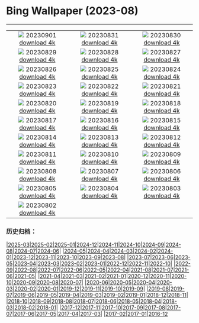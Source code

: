 # Bing Wallpaper (2023-08)
**************
| | | |
| :----: | :----: | :----: |
| ![](https://www.bing.com/th?id=OHR.Fawn_JA-JP8985470231_1920x1080.jpg) 20230901 [download 4k](https://www.bing.com/th?id=OHR.Fawn_JA-JP8985470231_UHD.jpg) | ![](https://www.bing.com/th?id=OHR.IronwoodCactus_JA-JP8293481561_1920x1080.jpg) 20230831 [download 4k](https://www.bing.com/th?id=OHR.IronwoodCactus_JA-JP8293481561_UHD.jpg) | ![](https://www.bing.com/th?id=OHR.NingalooShark_JA-JP8020672335_1920x1080.jpg) 20230830 [download 4k](https://www.bing.com/th?id=OHR.NingalooShark_JA-JP8020672335_UHD.jpg) |
| ![](https://www.bing.com/th?id=OHR.MarathonMedoc_JA-JP0395843835_1920x1080.jpg) 20230829 [download 4k](https://www.bing.com/th?id=OHR.MarathonMedoc_JA-JP0395843835_UHD.jpg) | ![](https://www.bing.com/th?id=OHR.DubrovnikHarbor_JA-JP7478363701_1920x1080.jpg) 20230828 [download 4k](https://www.bing.com/th?id=OHR.DubrovnikHarbor_JA-JP7478363701_UHD.jpg) | ![](https://www.bing.com/th?id=OHR.JejuIsland_JA-JP7046094436_1920x1080.jpg) 20230827 [download 4k](https://www.bing.com/th?id=OHR.JejuIsland_JA-JP7046094436_UHD.jpg) |
| ![](https://www.bing.com/th?id=OHR.Fireworks2023_JA-JP6750105945_1920x1080.jpg) 20230826 [download 4k](https://www.bing.com/th?id=OHR.Fireworks2023_JA-JP6750105945_UHD.jpg) | ![](https://www.bing.com/th?id=OHR.YellowstoneFalls_JA-JP6487978368_1920x1080.jpg) 20230825 [download 4k](https://www.bing.com/th?id=OHR.YellowstoneFalls_JA-JP6487978368_UHD.jpg) | ![](https://www.bing.com/th?id=OHR.SharkFinCove_JA-JP4634646966_1920x1080.jpg) 20230824 [download 4k](https://www.bing.com/th?id=OHR.SharkFinCove_JA-JP4634646966_UHD.jpg) |
| ![](https://www.bing.com/th?id=OHR.SkogafossWaterfall_JA-JP3872290062_1920x1080.jpg) 20230823 [download 4k](https://www.bing.com/th?id=OHR.SkogafossWaterfall_JA-JP3872290062_UHD.jpg) | ![](https://www.bing.com/th?id=OHR.TunisiaAmphitheatre_JA-JP3594728371_1920x1080.jpg) 20230822 [download 4k](https://www.bing.com/th?id=OHR.TunisiaAmphitheatre_JA-JP3594728371_UHD.jpg) | ![](https://www.bing.com/th?id=OHR.EmeraldLakeYukon_JA-JP3388151344_1920x1080.jpg) 20230821 [download 4k](https://www.bing.com/th?id=OHR.EmeraldLakeYukon_JA-JP3388151344_UHD.jpg) |
| ![](https://www.bing.com/th?id=OHR.StartPointLight_JA-JP3029099538_1920x1080.jpg) 20230820 [download 4k](https://www.bing.com/th?id=OHR.StartPointLight_JA-JP3029099538_UHD.jpg) | ![](https://www.bing.com/th?id=OHR.CameraSquirrel_JA-JP2800387213_1920x1080.jpg) 20230819 [download 4k](https://www.bing.com/th?id=OHR.CameraSquirrel_JA-JP2800387213_UHD.jpg) | ![](https://www.bing.com/th?id=OHR.AvatarMountain_JA-JP2526230045_1920x1080.jpg) 20230818 [download 4k](https://www.bing.com/th?id=OHR.AvatarMountain_JA-JP2526230045_UHD.jpg) |
| ![](https://www.bing.com/th?id=OHR.GrasslandsNationalParkSaskachewan_JA-JP3274643778_1920x1080.jpg) 20230817 [download 4k](https://www.bing.com/th?id=OHR.GrasslandsNationalParkSaskachewan_JA-JP3274643778_UHD.jpg) | ![](https://www.bing.com/th?id=OHR.GozanOkuribi2023_JA-JP6571429669_1920x1080.jpg) 20230816 [download 4k](https://www.bing.com/th?id=OHR.GozanOkuribi2023_JA-JP6571429669_UHD.jpg) | ![](https://www.bing.com/th?id=OHR.TaorminaSquare_JA-JP1602272680_1920x1080.jpg) 20230815 [download 4k](https://www.bing.com/th?id=OHR.TaorminaSquare_JA-JP1602272680_UHD.jpg) |
| ![](https://www.bing.com/th?id=OHR.KeyWestBridge_JA-JP1406003340_1920x1080.jpg) 20230814 [download 4k](https://www.bing.com/th?id=OHR.KeyWestBridge_JA-JP1406003340_UHD.jpg) | ![](https://www.bing.com/th?id=OHR.PerseidsOregon_JA-JP1202556459_1920x1080.jpg) 20230813 [download 4k](https://www.bing.com/th?id=OHR.PerseidsOregon_JA-JP1202556459_UHD.jpg) | ![](https://www.bing.com/th?id=OHR.ThreeElephants_JA-JP2478000668_1920x1080.jpg) 20230812 [download 4k](https://www.bing.com/th?id=OHR.ThreeElephants_JA-JP2478000668_UHD.jpg) |
| ![](https://www.bing.com/th?id=OHR.MountainDay2023_JA-JP1098960867_1920x1080.jpg) 20230811 [download 4k](https://www.bing.com/th?id=OHR.MountainDay2023_JA-JP1098960867_UHD.jpg) | ![](https://www.bing.com/th?id=OHR.WorldLionDay_JA-JP2089324096_1920x1080.jpg) 20230810 [download 4k](https://www.bing.com/th?id=OHR.WorldLionDay_JA-JP2089324096_UHD.jpg) | ![](https://www.bing.com/th?id=OHR.BathurstArt_JA-JP1737755187_1920x1080.jpg) 20230809 [download 4k](https://www.bing.com/th?id=OHR.BathurstArt_JA-JP1737755187_UHD.jpg) |
| ![](https://www.bing.com/th?id=OHR.InfinityTaipei_JA-JP1456482125_1920x1080.jpg) 20230808 [download 4k](https://www.bing.com/th?id=OHR.InfinityTaipei_JA-JP1456482125_UHD.jpg) | ![](https://www.bing.com/th?id=OHR.BodieNC_JA-JP1160561099_1920x1080.jpg) 20230807 [download 4k](https://www.bing.com/th?id=OHR.BodieNC_JA-JP1160561099_UHD.jpg) | ![](https://www.bing.com/th?id=OHR.HiroshimaPeace2023_JA-JP0775364620_1920x1080.jpg) 20230806 [download 4k](https://www.bing.com/th?id=OHR.HiroshimaPeace2023_JA-JP0775364620_UHD.jpg) |
| ![](https://www.bing.com/th?id=OHR.AtlanticPuffin_JA-JP0342843453_1920x1080.jpg) 20230805 [download 4k](https://www.bing.com/th?id=OHR.AtlanticPuffin_JA-JP0342843453_UHD.jpg) | ![](https://www.bing.com/th?id=OHR.NaganoPond_JA-JP0131888809_1920x1080.jpg) 20230804 [download 4k](https://www.bing.com/th?id=OHR.NaganoPond_JA-JP0131888809_UHD.jpg) | ![](https://www.bing.com/th?id=OHR.ZelenciSprings_JA-JP9838460197_1920x1080.jpg) 20230803 [download 4k](https://www.bing.com/th?id=OHR.ZelenciSprings_JA-JP9838460197_UHD.jpg) |
| ![](https://www.bing.com/th?id=OHR.CapitolButte_JA-JP9625919986_1920x1080.jpg) 20230802 [download 4k](https://www.bing.com/th?id=OHR.CapitolButte_JA-JP9625919986_UHD.jpg) |  |  |

### 历史归档：

|[2025-03](bing/2025-03/2025-03.md)|[2025-02](bing/2025-02/2025-02.md)|[2025-01](bing/2025-01/2025-01.md)|[2024-12](bing/2024-12/2024-12.md)|[2024-11](bing/2024-11/2024-11.md)|[2024-10](bing/2024-10/2024-10.md)|[2024-09](bing/2024-09/2024-09.md)|[2024-08](bing/2024-08/2024-08.md)|[2024-07](bing/2024-07/2024-07.md)|[2024-06](bing/2024-06/2024-06.md)|
|[2024-05](bing/2024-05/2024-05.md)|[2024-04](bing/2024-04/2024-04.md)|[2024-03](bing/2024-03/2024-03.md)|[2024-02](bing/2024-02/2024-02.md)|[2024-01](bing/2024-01/2024-01.md)|[2023-12](bing/2023-12/2023-12.md)|[2023-11](bing/2023-11/2023-11.md)|[2023-10](bing/2023-10/2023-10.md)|[2023-09](bing/2023-09/2023-09.md)|[2023-08](bing/2023-08/2023-08.md)|
|[2023-07](bing/2023-07/2023-07.md)|[2023-06](bing/2023-06/2023-06.md)|[2023-05](bing/2023-05/2023-05.md)|[2023-04](bing/2023-04/2023-04.md)|[2023-03](bing/2023-03/2023-03.md)|[2023-02](bing/2023-02/2023-02.md)|[2023-01](bing/2023-01/2023-01.md)|[2022-12](bing/2022-12/2022-12.md)|[2022-11](bing/2022-11/2022-11.md)|[2022-10](bing/2022-10/2022-10.md)|
|[2022-09](bing/2022-09/2022-09.md)|[2022-08](bing/2022-08/2022-08.md)|[2022-07](bing/2022-07/2022-07.md)|[2022-06](bing/2022-06/2022-06.md)|[2022-05](bing/2022-05/2022-05.md)|[2022-04](bing/2022-04/2022-04.md)|[2021-08](bing/2021-08/2021-08.md)|[2021-07](bing/2021-07/2021-07.md)|[2021-06](bing/2021-06/2021-06.md)|[2021-05](bing/2021-05/2021-05.md)|
|[2021-04](bing/2021-04/2021-04.md)|[2021-03](bing/2021-03/2021-03.md)|[2021-02](bing/2021-02/2021-02.md)|[2021-01](bing/2021-01/2021-01.md)|[2020-12](bing/2020-12/2020-12.md)|[2020-11](bing/2020-11/2020-11.md)|[2020-10](bing/2020-10/2020-10.md)|[2020-09](bing/2020-09/2020-09.md)|[2020-08](bing/2020-08/2020-08.md)|[2020-07](bing/2020-07/2020-07.md)|
|[2020-06](bing/2020-06/2020-06.md)|[2020-05](bing/2020-05/2020-05.md)|[2020-04](bing/2020-04/2020-04.md)|[2020-03](bing/2020-03/2020-03.md)|[2020-02](bing/2020-02/2020-02.md)|[2020-01](bing/2020-01/2020-01.md)|[2019-12](bing/2019-12/2019-12.md)|[2019-11](bing/2019-11/2019-11.md)|[2019-10](bing/2019-10/2019-10.md)|[2019-09](bing/2019-09/2019-09.md)|
|[2019-08](bing/2019-08/2019-08.md)|[2019-07](bing/2019-07/2019-07.md)|[2019-06](bing/2019-06/2019-06.md)|[2019-05](bing/2019-05/2019-05.md)|[2019-04](bing/2019-04/2019-04.md)|[2019-03](bing/2019-03/2019-03.md)|[2019-02](bing/2019-02/2019-02.md)|[2019-01](bing/2019-01/2019-01.md)|[2018-12](bing/2018-12/2018-12.md)|[2018-11](bing/2018-11/2018-11.md)|
|[2018-10](bing/2018-10/2018-10.md)|[2018-09](bing/2018-09/2018-09.md)|[2018-08](bing/2018-08/2018-08.md)|[2018-07](bing/2018-07/2018-07.md)|[2018-06](bing/2018-06/2018-06.md)|[2018-05](bing/2018-05/2018-05.md)|[2018-04](bing/2018-04/2018-04.md)|[2018-03](bing/2018-03/2018-03.md)|[2018-02](bing/2018-02/2018-02.md)|[2018-01](bing/2018-01/2018-01.md)|
|[2017-12](bing/2017-12/2017-12.md)|[2017-11](bing/2017-11/2017-11.md)|[2017-10](bing/2017-10/2017-10.md)|[2017-09](bing/2017-09/2017-09.md)|[2017-08](bing/2017-08/2017-08.md)|[2017-07](bing/2017-07/2017-07.md)|[2017-06](bing/2017-06/2017-06.md)|[2017-05](bing/2017-05/2017-05.md)|[2017-04](bing/2017-04/2017-04.md)|[2017-03](bing/2017-03/2017-03.md)|
|[2017-02](bing/2017-02/2017-02.md)|[2017-01](bing/2017-01/2017-01.md)|[2016-12](bing/2016-12/2016-12.md)